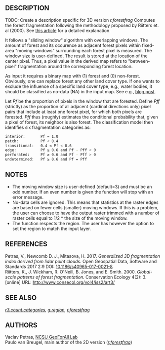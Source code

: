 ## DESCRIPTION

TODO: Create a description specific for 3D version *r.forestfrag*
Computes the forest fragmentation following the methodology proposed by
Riitters et. al (2000). See [this
article](http://www.consecol.org/vol4/iss2/art3/) for a detailed
explanation.

It follows a "sliding window" algorithm with overlapping windows. The
amount of forest and its occurence as adjacent forest pixels within
fixed- area "moving-windows" surrounding each forest pixel is measured.
The window size is user-defined. The result is stored at the location of
the center pixel. Thus, a pixel value in the derived map refers to
"between-pixel" fragmentation around the corresponding forest location.

As input it requires a binary map with (1) forest and (0) non-forest.
Obviously, one can replace forest any other land cover type. If one
wants to exclude the influence of a specific land cover type, e.g.,
water bodies, it should be classified as no-data (NA) in the input map.
See e.g., [blog
post](https://pvanb.wordpress.com/2016/03/25/update-of-r-forestfrag-addon/).

Let *Pf* be the proportion of pixels in the window that are forested.
Define *Pff* (strictly) as the proportion of all adjacent (cardinal
directions only) pixel pairs that include at least one forest pixel, for
which both pixels are forested. *Pff* thus (roughly) estimates the
conditional probability that, given a pixel of forest, its neighbor is
also forest. The classification model then identifies six fragmentation
categories as:

```sh
interior:       Pf = 1.0
patch:          Pf < 0.4
transitional:   0.4 ≤ Pf < 0.6
edge:           Pf ≥ 0.6 and Pf - Pff < 0
perforated:     Pf ≥ 0.6 and Pf - Pff > 0
undetermined:   Pf ≥ 0.6 and Pf = Pff
```

## NOTES

- The moving window size is user-defined (default=3) and must be an
    odd number. If an even number is given the function will stop with
    an error message.
- No-data cells are ignored. This means that statistics at the raster
    edges are based on fewer cells (smaller) moving windows. If this is
    a problem, the user can choose to have the output raster trimmed
    with a number of raster cells equal to 1/2 \* the size of the moving
    window.
- The function respects the region. The user has however the option to
    set the region to match the input layer.

## REFERENCES

Petras, V., Newcomb D. J., Mitasova, H. 2017. *Generalized 3D
fragmentation index derived from lidar point clouds.* Open Geospatial
Data, Software and Standards 2017 2:9
DOI: [10.1186/s40965-017-0021-8](https://dx.doi.org/10.1186/s40965-017-0021-8)  
Riitters, K., J. Wickham, R. O'Neill, B. Jones, and E. Smith. 2000.
*Global-scale patterns of forest fragmentation.* Conservation Ecology
4(2): 3. \[online\] URL: <http://www.consecol.org/vol4/iss2/art3/>

## SEE ALSO

*[r3.count.categories](r3.count.categories.md),
[g.region](https://grass.osgeo.org/grass-stable/manuals/g.region.html),
[r.forestfrag](r.forestfrag.md)*

## AUTHORS

Vaclav Petras, [NCSU GeoForAll
Lab](https://geospatial.ncsu.edu/geoforall/)  
Paulo van Breugel, main author of the 2D version
(*[r.forestfrag](r.forestfrag.md)*)
